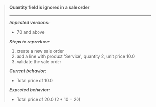 > #### Quantity field is ignored in a sale order
>______
> ***Impacted versions:***
> 
>  - 7.0 and above
> 
> ***Steps to reproduce:***
> 
>  1. create a new sale order
>  2. add a line with product 'Service', quantity 2, unit price 10.0
>  3. validate the sale order
> 
> ***Current behavior:***
> 
>  - Total price of 10.0
> 
> ***Expected behavior:***
> 
>  - Total price of 20.0 (2 * 10 = 20)
